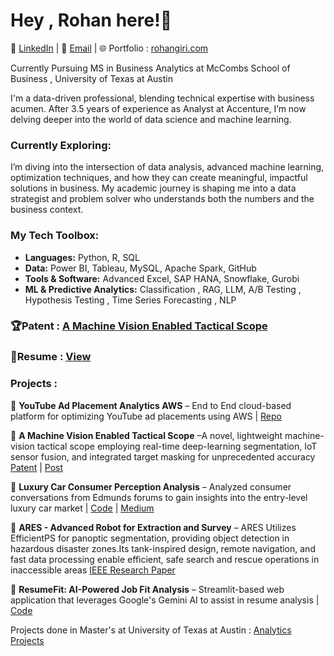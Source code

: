 

# Hey , Rohan here!👋

🔗 [LinkedIn](https://www.linkedin.com/in/girirohan36/) | 📧 [Email](mailto:girirohan36@gmail.com) | 🌐 Portfolio : [rohangiri.com](https://www.rohangiri.com)

Currently Pursuing MS in Business Analytics at McCombs School of Business , University of Texas at Austin

I'm a data-driven professional, blending technical expertise with business acumen. After 3.5 years of experience as Analyst at Accenture, I’m now delving deeper into the world of data science and machine learning.

###  Currently Exploring:
I’m diving into the intersection of data analysis, advanced machine learning, optimization techniques, and how they can create meaningful, impactful solutions in business. My academic journey is shaping me into a data strategist and problem solver who understands both the numbers and the business context.

### My Tech Toolbox:
- **Languages:** Python, R, SQL
- **Data:** Power BI, Tableau, MySQL, Apache Spark, GitHub
- **Tools & Software:** Advanced Excel, SAP HANA, Snowflake, Gurobi
- **ML & Predictive Analytics:** Classification , RAG, LLM, A/B Testing , Hypothesis Testing , Time Series Forecasting , NLP  

###  🏆Patent : [**A Machine Vision Enabled Tactical Scope**](https://www.quickcompany.in/patents/a-machine-vision-enabled-tactical-scope#) 

###  📝Resume : [**View**](https://drive.google.com/file/d/1lSxUjIbm74mm_lFNBvByk7lgTDjiv7ZF/view?usp=sharing)

### Projects :
🔗 **YouTube Ad Placement Analytics AWS** – End to End cloud-based platform for optimizing YouTube ad placements using AWS | [Repo](https://github.com/girirohan36/YouTube-Ad-Placement-Analytics-AWS)

🔗 **A Machine Vision Enabled Tactical Scope** –A novel, lightweight machine-vision tactical scope employing real-time deep-learning segmentation, IoT sensor fusion, and integrated target masking for unprecedented accuracy [Patent](https://www.quickcompany.in/patents/a-machine-vision-enabled-tactical-scope#) | [Post](https://www.linkedin.com/feed/update/urn:li:activity:7092728995590385664/)

🔗 **Luxury Car Consumer Perception Analysis** – Analyzed consumer conversations from Edmunds forums to gain insights into the entry-level luxury car market | [Code](https://github.com/girirohan36/Luxury-Car-Consumer-Perception-Analysis) | [Medium](https://medium.com/@girirohan36/luxury-car-consumer-sentiment-analysis-f2e20976b4f0)

🔗 **ARES - Advanced Robot for Extraction and Survey** – ARES Utilizes EfficientPS for panoptic segmentation, providing object detection in hazardous disaster zones.Its tank-inspired design, remote navigation, and fast data processing enable efficient, safe search and rescue operations in inaccessible areas [IEEE Research Paper](https://ieeexplore.ieee.org/document/9633900)

🔗 **ResumeFit: AI-Powered Job Fit Analysis** – Streamlit-based web application that leverages Google's Gemini AI to assist in resume analysis  | [Code](https://github.com/girirohan36/ResumeFit)

Projects done in Master's at University of Texas at Austin : [Analytics Projects](https://github.com/girirohan36/MSBA_UT_Austin) 
